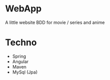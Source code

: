 # WebApp
A little website BDD for movie / series and anime

# Techno
* Spring
* Angular
* Maven
* MySql (Jpa)
